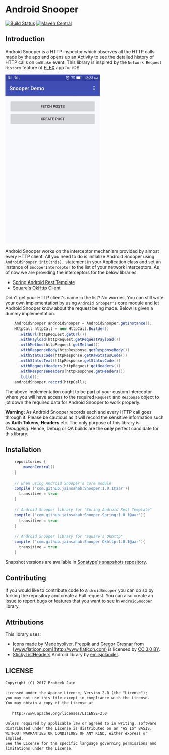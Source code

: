 # Android Snooper

[![Build Status](https://travis-ci.org/jainsahab/AndroidSnooper.svg?branch=master)](https://travis-ci.org/jainsahab/AndroidSnooper) [![Maven Central](https://img.shields.io/maven-central/v/com.github.jainsahab/Snooper.svg)](https://mvnrepository.com/artifact/com.github.jainsahab/Snooper)

## Introduction
Android Snooper is a HTTP inspector which observes all the HTTP calls made by the app and opens up an Activity to see the detailed history of HTTP calls on `onShake` event. This library is inspired by the `Network Request History` feature of [FLEX](https://github.com/Flipboard/FLEX) app for iOS.

![Snooper](assets/snooper_demo.gif)

Android Snooper works on the interceptor mechanism provided by almost every HTTP client. All you need to do is initialize Android Snooper using `AndroidSnooper.init(this);` statement in your Application class and set an instance of `SnooperInterceptor` to the list of your network interceptors.
As of now we are providing the interceptors for the below libraries.

* [Spring Android Rest Template](http://projects.spring.io/spring-android/)
* [Square's OkHttp Client](https://github.com/square/okhttp)

Didn't get your HTTP client's name in the list? No worries, You can still write your own implementation by using `Android Snooper's` core module and let Android Snooper know about the request being made. Below is given a dummy implementation.
```java
    AndroidSnooper androidSnooper = AndroidSnooper.getInstance();
    HttpCall httpCall = new HttpCall.Builder()
      .withUrl(httpRequest.getUrl())
      .withPayload(httpRequest.getRequestPayload())
      .withMethod(httpRequest.getMethod())
      .withResponseBody(httpResponse.getResponseBody())
      .withStatusCode(httpResponse.getRawStatusCode())
      .withStatusText(httpResponse.getStatusCode())
      .withRequestHeaders(httpRequest.getHeaders())
      .withResponseHeaders(httpResponse.getHeaders())
      .build();
    androidSnooper.record(httpCall);
```
The above implementation ought to be part of your custom interceptor where you will have access to the required `Request` and `Response` object to jot down the required data for Android Snooper to work properly.

**Warning:** As Android Snooper records each and every HTTP call goes through it. Please be cautious as it will record the sensitive information such as **Auth Tokens**, **Headers** etc. The only purpose of this library is *Debugging*. Hence, Debug or QA builds are the **only** perfect candidate for this library.

## Installation
```groovy
    repositories {
        mavenCentral()
    }

    // when using Android Snooper's core module
    compile ('com.github.jainsahab:Snooper:1.0.1@aar'){
      transitive = true
    }

    // Android Snooper library for "Spring Android Rest Template"
    compile ('com.github.jainsahab:Snooper-Spring:1.0.1@aar'){
      transitive = true
    }
    
    // Android Snooper library for "Square's Okhttp"
    compile ('com.github.jainsahab:Snooper-Okhttp:1.0.1@aar'){
      transitive = true
    }
```
Snapshot versions are available in [Sonatype's snapshots repository](https://oss.sonatype.org/content/repositories/snapshots).

## Contributing
If you would like to contribute code to `AndroidSnooper` you can do so by forking the repository and create a Pull request. You can also create an Issue to report bugs or features that you want to see in `AndroidSnooper` library.

## Attributions
This library uses:
* Icons made by [Madebyoliver](http://www.flaticon.com/authors/madebyoliver), [Freepik](http://www.freepik.com) and [Gregor Cresnar](http://www.flaticon.com/authors/gregor-cresnar) from [www.flaticon.com](http://www.flaticon.com) is licensed by <a href="http://creativecommons.org/licenses/by/3.0/" title="Creative Commons BY 3.0" target="_blank">CC 3.0 BY</a>.
* [StickyListHeaders](https://github.com/emilsjolander/StickyListHeaders) Android library by [emilsjolander](https://github.com/emilsjolander).


LICENSE
-------

```LICENSE
Copyright (C) 2017 Prateek Jain

Licensed under the Apache License, Version 2.0 (the "License");
you may not use this file except in compliance with the License.
You may obtain a copy of the License at

   http://www.apache.org/licenses/LICENSE-2.0

Unless required by applicable law or agreed to in writing, software
distributed under the License is distributed on an "AS IS" BASIS,
WITHOUT WARRANTIES OR CONDITIONS OF ANY KIND, either express or implied.
See the License for the specific language governing permissions and
limitations under the License.
```